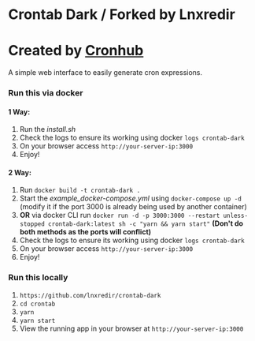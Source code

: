 # Crontab Dark / Forked by Lnxredir
# Created by [Cronhub](https://cronhub.io?ref=github)
A simple web interface to easily generate cron expressions.

### Run this via docker
#### 1 Way:
1. Run the *install.sh*
2. Check the logs to ensure its working using docker `logs crontab-dark`
3. On your browser access `http://your-server-ip:3000`
4. Enjoy!
#### 2 Way:
1. Run `docker build -t crontab-dark .`
2. Start the *example_docker-compose.yml* using `docker-compose up -d` (modify it if the port 3000 is already being used by another container)
3. **OR** via docker CLI run `docker run -d -p 3000:3000 --restart unless-stopped crontab-dark:latest sh -c "yarn && yarn start"` **(Don't do both methods as the ports will conflict)**
4. Check the logs to ensure its working using docker `logs crontab-dark`
5. On your browser access `http://your-server-ip:3000`
6. Enjoy!

### Run this locally
1. `https://github.com/lnxredir/crontab-dark`
2. `cd crontab`
3. `yarn`
4. `yarn start`
5. View the running app in your browser at `http://your-server-ip:3000`
